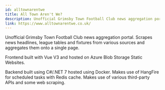 ```yaml
---
id: alltownarentwe
title: All Town Aren't We?
description: Unofficial Grimsby Town Football Club news aggregation portal
link: https://www.alltownarentwe.co.uk/
---
```


Unofficial Grimsby Town Football Club news aggregation portal. Scrapes news headlines, league tables and fixtures from various sources and aggregates them onto a single page.

Frontend built with Vue V3 and hosted on Azure Blob Storage Static Websites.

Backend built using C#/.NET 7 hosted using Docker. Makes use of HangFire for scheduled tasks with Redis cache. Makes use of various third-party APIs and some web scraping.